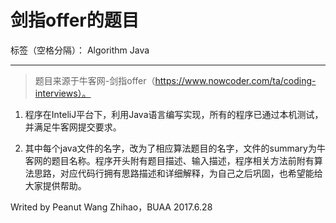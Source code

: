# 剑指offer的题目

标签（空格分隔）：   Algorithm  Java

---

> 题目来源于牛客网-剑指offer（https://www.nowcoder.com/ta/coding-interviews）。

 1. 程序在InteliJ平台下，利用Java语言编写实现，所有的程序已通过本机测试，并满足牛客网提交要求。
 
 2. 其中每个java文件的名字，改为了相应算法题目的名字，文件的summary为牛客网的题目名称。程序开头附有题目描述、输入描述，程序相关方法前附有算法思路，对应代码行拥有思路描述和详细解释，为自己之后巩固，也希望能给大家提供帮助。


Writed by Peanut
Wang Zhihao，BUAA
2017.6.28
